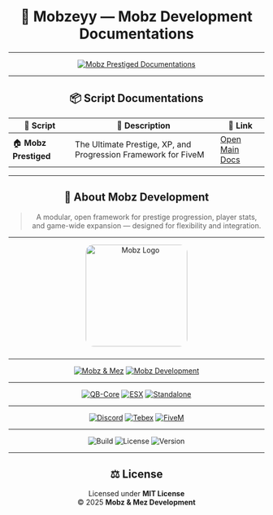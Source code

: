<div align="center">


# 🧩 Mobzeyy — Mobz Development Documentations

---

[![Mobz Prestiged Documentations](https://img.shields.io/badge/Mobz%20Prestiged-Documentations-orange?style=for-the-badge)](https://github.com/Mobzeyy/Mobz-Development-Documentations/tree/main/mobz-prestiged-documentations)

---

## 📦 Script Documentations

| 📁 Script | 📝 Description | 🔗 Link |
|------------|----------------|---------|
| 🏠 **Mobz Prestiged** | The Ultimate Prestige, XP, and Progression Framework for FiveM | [Open Main Docs](mobz-prestiged-documentations/README.md) |

---

## 🧾 About Mobz Development

> A modular, open framework for prestige progression, player stats,  
> and game-wide expansion — designed for flexibility and integration.

---


<div align="center">

<!-- Logo -->
<img src="https://i.postimg.cc/RZrBFgCH/ZOMBIEWAR.png" alt="Mobz Logo" width="200" style="border-radius:15px; margin-bottom:10px;" />


---

<!-- Team / Credits -->
[![Mobz & Mez](https://img.shields.io/badge/Mobz%20%26%20Mez-Lead%20Developers-8A2BE2?style=for-the-badge&logo=github)](README.md#license--credits)
[![Mobz Development](https://img.shields.io/badge/Mobz%20Development-Official-purple?style=for-the-badge)](README.md)

---
<!-- Frameworks -->
[![QB-Core](https://img.shields.io/badge/Framework-QB--Core-orange?style=for-the-badge)](https://github.com/qbcore-framework/qb-core)
[![ESX](https://img.shields.io/badge/Framework-ESX-red?style=for-the-badge)](https://github.com/esx-framework/es_extended)
[![Standalone](https://img.shields.io/badge/Standalone-Compatible-green?style=for-the-badge)](#overview)

--- 
<!-- Quick Actions -->
[![Discord](https://img.shields.io/badge/Discord-Join%20Us-5865F2?logo=discord&logoColor=white&style=for-the-badge)](https://discord.gg/jajVnex7Vq)
[![Tebex](https://img.shields.io/badge/Tebex-Store-00b894?style=for-the-badge)](https://zombie-war.tebex.io)
[![FiveM](https://img.shields.io/badge/FiveM-Framework-orange?style=for-the-badge&logo=fivem)](https://fivem.net)

---


![Build](https://img.shields.io/badge/Build-Passing-brightgreen?style=flat-square)
![License](https://img.shields.io/badge/License-MIT-blue?style=flat-square)
![Version](https://img.shields.io/badge/Version-1.0.0-yellow?style=flat-square)


---
</div>

## ⚖️ License

Licensed under **MIT License**  
© 2025 **Mobz & Mez Development**
